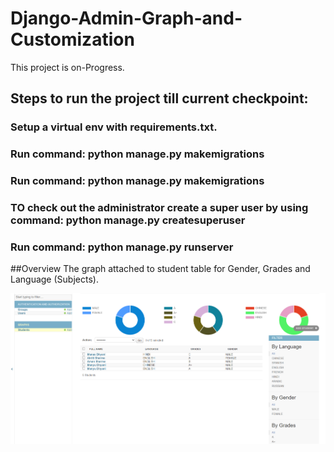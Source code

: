 # Django-Admin-Graph-and-Customization

This project is on-Progress.

## Steps to run the project till current checkpoint:

### Setup a virtual env with requirements.txt.
### Run command: python manage.py makemigrations
### Run command: python manage.py makemigrations
### TO check out the administrator create a super user by using command: python manage.py createsuperuser
### Run command: python manage.py runserver

##Overview
The graph attached to student table for Gender, Grades and Language (Subjects).

![](Graphs.png)
